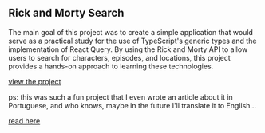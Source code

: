 ## Rick and Morty Search

The main goal of this project was to create a simple application that would serve as a practical study for the use of TypeScript's generic types and the implementation of React Query. By using the Rick and Morty API to allow users to search for characters, episodes, and locations, this project provides a hands-on approach to learning these technologies. 


[view the project](https://rickandmorty-ochre.vercel.app)


ps: this was such a fun project that I even wrote an article about it in Portuguese, and who knows, maybe in the future I'll translate it to English...

[read here](https://dev.to/dellamora/criei-um-hook-personalizado-para-buscar-dados-da-api-do-rick-and-morty-com-react-query-1c7f)
